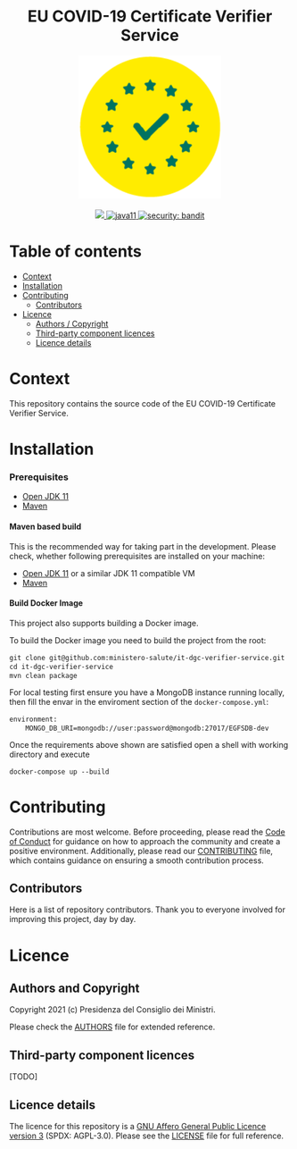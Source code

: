 <h1 align="center">EU COVID-19 Certificate Verifier Service</h1>

<div align="center">
<img width="256" height="256" src="img/logo.png">
</div>

<br />
<div align="center">
    <!-- CoC -->
    <a href="CODE_OF_CONDUCT.md">
      <img src="https://img.shields.io/badge/Contributor%20Covenant-v2.0%20adopted-ff69b4.svg" />
    </a>
    <a href="https://www.oracle.com/java/technologies/javase-jdk11-downloads.html">
      <img alt="java11"
      src="https://img.shields.io/badge/java-11-green">
    </a>
    <a href="https://github.com/PyCQA/bandit">
      <img alt="security: bandit"
      src="https://img.shields.io/badge/security-bandit-yellow.svg">
    </a>
</div>


# Table of contents

- [Context](#context)
- [Installation](#installation)
- [Contributing](#contributing)
  - [Contributors](#contributors)
- [Licence](#licence)
  - [Authors / Copyright](#authors-and-copyright)
  - [Third-party component licences](#third-party-component-licences)
  - [Licence details](#licence-details)


# Context
This repository contains the source code of the EU COVID-19 Certificate Verifier Service.

# Installation

### Prerequisites
 - [Open JDK 11](https://openjdk.java.net) 
 - [Maven](https://maven.apache.org)

#### Maven based build
This is the recommended way for taking part in the development.
Please check, whether following prerequisites are installed on your machine:
- [Open JDK 11](https://openjdk.java.net) or a similar JDK 11 compatible VM
- [Maven](https://maven.apache.org)

#### Build Docker Image
This project also supports building a Docker image.

To build the Docker image you need to build the project from the root:

```shell script
git clone git@github.com:ministero-salute/it-dgc-verifier-service.git
cd it-dgc-verifier-service
mvn clean package
```
For local testing first ensure you have a MongoDB instance running locally, then fill the envar in the enviroment section of the ``docker-compose.yml``:

```
environment:
    MONGO_DB_URI=mongodb://user:password@mongodb:27017/EGFSDB-dev
```

Once the requirements above shown are satisfied open a shell with working directory and execute

```shell script
docker-compose up --build
```

# Contributing
Contributions are most welcome. Before proceeding, please read the [Code of Conduct](./CODE_OF_CONDUCT.md) for guidance on how to approach the community and create a positive environment. Additionally, please read our [CONTRIBUTING](./CONTRIBUTING.md) file, which contains guidance on ensuring a smooth contribution process.

## Contributors
Here is a list of repository contributors. Thank you to everyone involved for improving this project, day by day.

# Licence

## Authors and Copyright

Copyright 2021 (c) Presidenza del Consiglio dei Ministri.

Please check the [AUTHORS](AUTHORS) file for extended reference.

## Third-party component licences

[TODO]

## Licence details

The licence for this repository is a [GNU Affero General Public Licence version 3](https://www.gnu.org/licenses/agpl-3.0.html) (SPDX: AGPL-3.0). Please see the [LICENSE](LICENSE) file for full reference.











